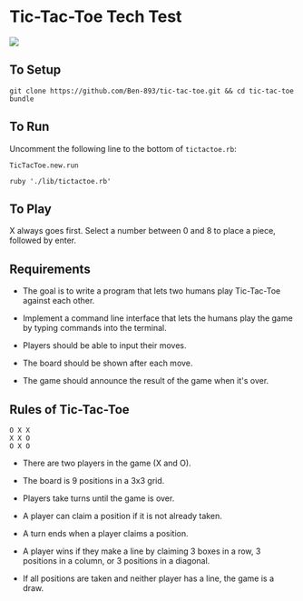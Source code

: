 # Tic-Tac-Toe Tech Test

<a href="https://codeclimate.com/github/Ben-893/tic-tac-toe/maintainability"><img src="https://api.codeclimate.com/v1/badges/e48960bcc81e41a6f756/maintainability" /></a>

## To Setup
```
git clone https://github.com/Ben-893/tic-tac-toe.git && cd tic-tac-toe
bundle
```

## To Run
Uncomment the following line to the bottom of ``tictactoe.rb``:
```
TicTacToe.new.run
```
```
ruby './lib/tictactoe.rb'
```

## To Play
X always goes first. Select a number between 0 and 8 to place a piece, followed by enter.
## Requirements

- The goal is to write a program that lets two humans play Tic-Tac-Toe against each other.

- Implement a command line interface that lets the humans play the game by typing commands into the terminal.

- Players should be able to input their moves.

- The board should be shown after each move.

- The game should announce the result of the game when it's over.

## Rules of Tic-Tac-Toe
```
O X X
X X O
O X O
```
- There are two players in the game (X and O).

- The board is 9 positions in a 3x3 grid.

- Players take turns until the game is over.

- A player can claim a position if it is not already taken.

- A turn ends when a player claims a position.

- A player wins if they make a line by claiming 3 boxes in a row, 3 positions in a column, or 3 positions in a diagonal.

- If all positions are taken and neither player has a line, the game is a draw.
